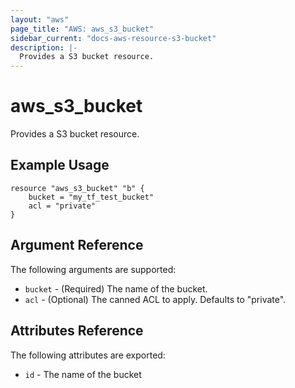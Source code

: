 ```yaml
---
layout: "aws"
page_title: "AWS: aws_s3_bucket"
sidebar_current: "docs-aws-resource-s3-bucket"
description: |-
  Provides a S3 bucket resource.
---
```


# aws\_s3\_bucket

Provides a S3 bucket resource.

## Example Usage

```
resource "aws_s3_bucket" "b" {
    bucket = "my_tf_test_bucket"
    acl = "private"
}
```

## Argument Reference

The following arguments are supported:

* `bucket` - (Required) The name of the bucket.
* `acl` - (Optional) The canned ACL to apply. Defaults to "private".

## Attributes Reference

The following attributes are exported:

* `id` - The name of the bucket

